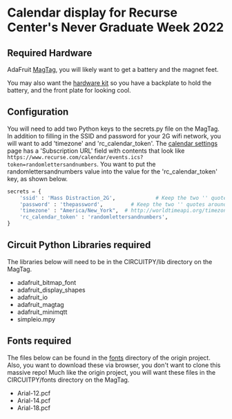 # Calendar display for Recurse Center's Never Graduate Week 2022

## Required Hardware
AdaFruit [MagTag](https://www.adafruit.com/product/4800), you will likely want to get a battery and the magnet feet.

You may also want the [hardware kit](https://www.adafruit.com/product/4807) so you have a backplate to hold the battery, and the front plate for looking cool.

## Configuration
You will need to add two Python keys to the secrets.py file on the MagTag.
In addition to filling in the SSID and password for your 2G wifi network, you will want to add 'timezone' and 'rc_calendar_token'.
The [calendar settings](https://www.recurse.com/settings/calendar) page has a 'Subscription URL' field with contents that look like `https://www.recurse.com/calendar/events.ics?token=randomlettersandnumbers`. You want to put the randomlettersandnumbers value into the value for the 'rc_calendar_token' key, as shown below.
```python
secrets = {
	'ssid' : 'Mass Distraction_2G',             # Keep the two '' quotes around the name
	'password' : 'thepassword',         # Keep the two '' quotes around password
	'timezone' : "America/New_York",  # http://worldtimeapi.org/timezones
	'rc_calendar_token' : 'randomlettersandnumbers',
}
```

## Circuit Python Libraries required
The libraries below will need to be in the CIRCUITPY/lib directory on the MagTag.
- adafruit_bitmap_font
- adafruit_display_shapes
- adafruit_io
- adafruit_magtag
- adafruit_minimqtt
- simpleio.mpy

## Fonts required
The files below can be found in the [fonts](https://github.com/adafruit/Adafruit_Learning_System_Guides/tree/main/MagTag_Google_Calendar/fonts) directory of the origin project. Also, you want to download these via browser, you don't want to clone this massive repo!
Much like the origin project, you will want these files in the CIRCUITPY/fonts directory on the MagTag.
- Arial-12.pcf
- Arial-14.pcf
- Arial-18.pcf
